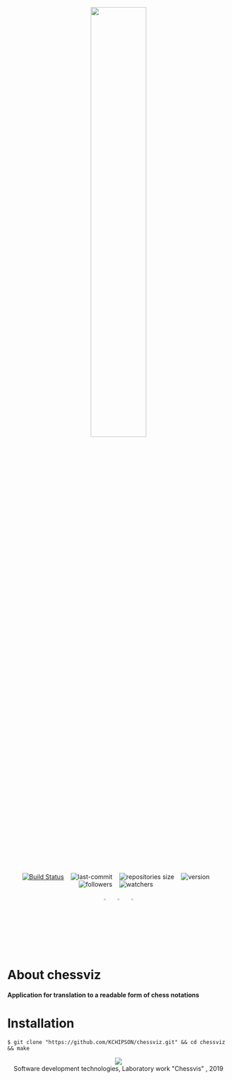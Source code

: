 <p class="logo" align="center"><img src="https://psv4.userapi.com/c848120/u142963522/docs/d16/b756a4230ea2/lololo.png?extra=Cfbqn7CGw2VjJ0DW9Q6tLKAkNw6BGQf6M2s7eaz9iCYMcLru5JQ4JUc3MVXftctoMrJ284XPfinyuwCfN82-E-JyWIgt5Q5KwT30_n0hBrvDrob1eEulJdVSEl8k0gLdaam2HYwjzFCXyocr4Dk2YtP4nA" height="50%" width="50%"></p>

<p class="repo stats" align="center">
<a href="https://travis-ci.com/KCHIPSON/chessviz"><img src="https://api.travis-ci.com/KCHIPSON/chessviz.svg?branch=master" alt="Build Status"></a>&nbsp;&nbsp;&nbsp;
<img src="https://img.shields.io/github/last-commit/KCHIPSON/chessviz.svg?color=008B45" alt="last-commit">&nbsp;&nbsp;&nbsp;
<img src="https://img.shields.io/github/repo-size/KCHIPSON/chessviz.svg?color=2&label=Size" alt="repositories size">&nbsp;&nbsp;&nbsp;
<img src="https://img.shields.io/github/tag/KCHIPSON/chessviz.svg?color=008B45&label=version" alt="version">&nbsp;&nbsp;&nbsp;
<br>
<img src="https://img.shields.io/github/followers/KCHIPSON.svg?color=FF0010" alt="followers">&nbsp;&nbsp;&nbsp;
<img src="https://img.shields.io/github/watchers/KCHIPSON/chessviz.svg?color=FF0010" alt="watchers">&nbsp;&nbsp;&nbsp;
</p>

<p class="myinfo" align="center">
<a href="https://vk.com/kchipson"><img src="https://psv4.userapi.com/c848032/u142963522/docs/d16/4c08c0463173/vk.png?extra=T-_3EqWZi7Vm9thz3J8ocPQpgepKREIE7PvcgWW9xsihYX1xUXDJsVyMq1eedfMo4xBQcu2emKSSXWrKdMXIaMVwyON2Qs22839m1wJmzyP6_BVT0qmhWhcwV-EEyzSn6cXVul-ZnifsKYJY4cEgn72R5A" width="3%" height="3%" alt="VK"></a>&nbsp;&nbsp;&nbsp;
<a href="https://github.com/KCHIPSON"><img src="https://psv4.userapi.com/c848036/u142963522/docs/d5/51bcc0e823f2/github.png?extra=FueSNy1r2SCSx5uSVryA8zSB8Qfnya0UupI6lHA1LkGGarAwEA8bqm3OsXAYJZSYRJ23RlRarlzAF2Qsh4bFiuntqWThr6N7vCCv4xopQf_WQ_ICAGCJAAuHiOKmuPB7Frounlt2qmDlCj6YVk6SvSHkYw" width="3%" height="3%" alt="GITHUB"></a>&nbsp;&nbsp;&nbsp;
<a href="mailto:kchipson@ya.ru?subject=Github"><img src="https://psv4.userapi.com/c848136/u142963522/docs/d2/3dff8e65232c/email.png?extra=PcQUh65Z_-h2EELyCla9E-iv7hhUuOLez7winxJHXHVvyDdjhAP9_qCMxA81YhgF2YheFerdyqI29MRSyMOR1PfQ5ANqxh6pUXqa6_9S2p0knoZQ-FQWRTDrBNIJoIZFT-o-fGw-8rFdlpNP8LP2xcL88Q" width="3%" height="3%" alt="Email"></a>
</p>

# **About chessviz**
#### Application for translation to a readable form of chess notations

# **Installation**
```
$ git clone "https://github.com/KCHIPSON/chessviz.git" && cd chessviz && make
``` 

<p align="center"><img src="https://psv4.userapi.com/c848228/u142963522/docs/d8/29630b665eba/black-line-png-12.png?extra=Wuy3gPJ0ntkDew8QBzmWWYgMoe02TyKc8rawQpAmkp3EWVq6ilVR0jer6VyItRwQFAQhGEK56iX5wRlXQmIJPIbvpZjYoLELT6RR2AL0m6rT7v4mEIoBM7foy_nZUuc-ThdIgS18rdPN6ZIXU5S_giOW"><br>Software development technologies, Laboratory work "Chessvis" , 2019</p> 

